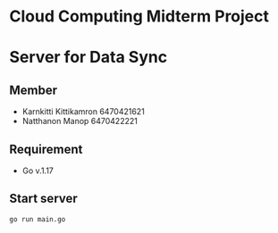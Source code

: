 # Cloud Computing Midterm Project
# Server for Data Sync 

## Member
- Karnkitti Kittikamron 6470421621
- Natthanon Manop 6470422221

## Requirement
- Go v.1.17

## Start server
```
go run main.go
```
